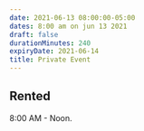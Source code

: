 ```yaml
---
date: 2021-06-13 08:00:00-05:00
dates: 8:00 am on jun 13 2021
draft: false
durationMinutes: 240
expiryDate: 2021-06-14
title: Private Event
---
```


## Rented  
8:00 AM - Noon.